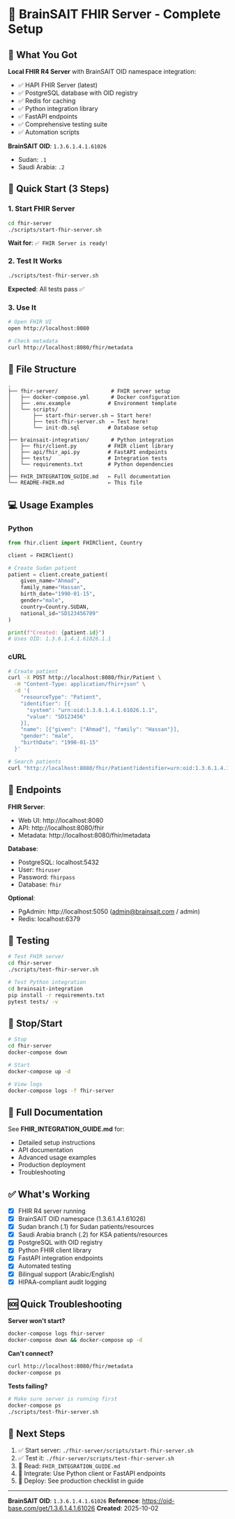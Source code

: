 # 🏥 BrainSAIT FHIR Server - Complete Setup

## 🎉 What You Got

**Local FHIR R4 Server** with BrainSAIT OID namespace integration:
- ✅ HAPI FHIR Server (latest)
- ✅ PostgreSQL database with OID registry
- ✅ Redis for caching
- ✅ Python integration library
- ✅ FastAPI endpoints
- ✅ Comprehensive testing suite
- ✅ Automation scripts

**BrainSAIT OID**: `1.3.6.1.4.1.61026`
- Sudan: `.1`
- Saudi Arabia: `.2`

## 🚀 Quick Start (3 Steps)

### 1. Start FHIR Server

```bash
cd fhir-server
./scripts/start-fhir-server.sh
```

**Wait for**: `✅ FHIR Server is ready!`

### 2. Test It Works

```bash
./scripts/test-fhir-server.sh
```

**Expected**: All tests pass ✅

### 3. Use It

```bash
# Open FHIR UI
open http://localhost:8080

# Check metadata
curl http://localhost:8080/fhir/metadata
```

## 📁 File Structure

```
.
├── fhir-server/                 # FHIR server setup
│   ├── docker-compose.yml       # Docker configuration
│   ├── .env.example            # Environment template
│   └── scripts/
│       ├── start-fhir-server.sh ← Start here!
│       ├── test-fhir-server.sh  ← Test here!
│       └── init-db.sql         # Database setup
│
├── brainsait-integration/       # Python integration
│   ├── fhir/client.py          # FHIR client library
│   ├── api/fhir_api.py         # FastAPI endpoints
│   ├── tests/                  # Integration tests
│   └── requirements.txt        # Python dependencies
│
├── FHIR_INTEGRATION_GUIDE.md   ← Full documentation
└── README-FHIR.md              ← This file
```

## 💻 Usage Examples

### Python

```python
from fhir.client import FHIRClient, Country

client = FHIRClient()

# Create Sudan patient
patient = client.create_patient(
    given_name="Ahmad",
    family_name="Hassan",
    birth_date="1990-01-15",
    gender="male",
    country=Country.SUDAN,
    national_id="SD123456789"
)

print(f"Created: {patient.id}")
# Uses OID: 1.3.6.1.4.1.61026.1.1
```

### cURL

```bash
# Create patient
curl -X POST http://localhost:8080/fhir/Patient \
  -H "Content-Type: application/fhir+json" \
  -d '{
    "resourceType": "Patient",
    "identifier": [{
      "system": "urn:oid:1.3.6.1.4.1.61026.1.1",
      "value": "SD123456"
    }],
    "name": [{"given": ["Ahmad"], "family": "Hassan"}],
    "gender": "male",
    "birthDate": "1990-01-15"
  }'

# Search patients
curl "http://localhost:8080/fhir/Patient?identifier=urn:oid:1.3.6.1.4.1.61026.1.1|SD123456"
```

## 🔗 Endpoints

**FHIR Server**:
- Web UI: http://localhost:8080
- API: http://localhost:8080/fhir
- Metadata: http://localhost:8080/fhir/metadata

**Database**:
- PostgreSQL: localhost:5432
- User: `fhiruser`
- Password: `fhirpass`
- Database: `fhir`

**Optional**:
- PgAdmin: http://localhost:5050 (admin@brainsait.com / admin)
- Redis: localhost:6379

## 🧪 Testing

```bash
# Test FHIR server
cd fhir-server
./scripts/test-fhir-server.sh

# Test Python integration
cd brainsait-integration
pip install -r requirements.txt
pytest tests/ -v
```

## 🛑 Stop/Start

```bash
# Stop
cd fhir-server
docker-compose down

# Start
docker-compose up -d

# View logs
docker-compose logs -f fhir-server
```

## 📖 Full Documentation

See **FHIR_INTEGRATION_GUIDE.md** for:
- Detailed setup instructions
- API documentation
- Advanced usage examples
- Production deployment
- Troubleshooting

## ✅ What's Working

- [x] FHIR R4 server running
- [x] BrainSAIT OID namespace (1.3.6.1.4.1.61026)
- [x] Sudan branch (.1) for Sudan patients/resources
- [x] Saudi Arabia branch (.2) for KSA patients/resources
- [x] PostgreSQL with OID registry
- [x] Python FHIR client library
- [x] FastAPI integration endpoints
- [x] Automated testing
- [x] Bilingual support (Arabic/English)
- [x] HIPAA-compliant audit logging

## 🆘 Quick Troubleshooting

**Server won't start?**
```bash
docker-compose logs fhir-server
docker-compose down && docker-compose up -d
```

**Can't connect?**
```bash
curl http://localhost:8080/fhir/metadata
docker-compose ps
```

**Tests failing?**
```bash
# Make sure server is running first
docker-compose ps
./scripts/test-fhir-server.sh
```

## 🎯 Next Steps

1. ✅ Start server: `./fhir-server/scripts/start-fhir-server.sh`
2. ✅ Test it: `./fhir-server/scripts/test-fhir-server.sh`
3. 📖 Read: `FHIR_INTEGRATION_GUIDE.md`
4. 🔧 Integrate: Use Python client or FastAPI endpoints
5. 🚀 Deploy: See production checklist in guide

---

**BrainSAIT OID**: `1.3.6.1.4.1.61026`
**Reference**: https://oid-base.com/get/1.3.6.1.4.1.61026
**Created**: 2025-10-02
